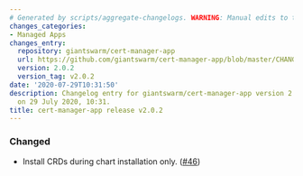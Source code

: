```yaml
---
# Generated by scripts/aggregate-changelogs. WARNING: Manual edits to this files will be overwritten.
changes_categories:
- Managed Apps
changes_entry:
  repository: giantswarm/cert-manager-app
  url: https://github.com/giantswarm/cert-manager-app/blob/master/CHANGELOG.md#202---2020-07-29
  version: 2.0.2
  version_tag: v2.0.2
date: '2020-07-29T10:31:50'
description: Changelog entry for giantswarm/cert-manager-app version 2.0.2, published
  on 29 July 2020, 10:31.
title: cert-manager-app release v2.0.2
---
```


### Changed
- Install CRDs during chart installation only. ([#46](https://github.com/giantswarm/cert-manager-app/pull/46))
